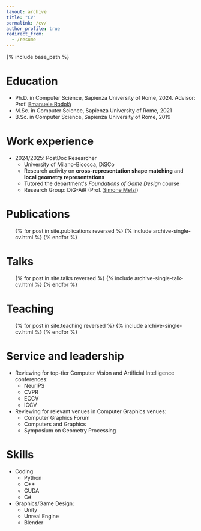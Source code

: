 ```yaml
---
layout: archive
title: "CV"
permalink: /cv/
author_profile: true
redirect_from:
  - /resume
---
```


{% include base_path %}

Education
======
* Ph.D. in Computer Science, Sapienza University of Rome, 2024. Advisor: Prof. [Emanuele Rodolà](https://gladia.di.uniroma1.it/authors/rodola/)
* M.Sc. in Computer Science, Sapienza University of Rome, 2021
* B.Sc. in Computer Science, Sapienza University of Rome, 2019

Work experience
======
* 2024/2025: PostDoc Researcher
  * University of Milano-Bicocca, DiSCo
  * Research activity on **cross-representation shape matching** and **local geometry representations**
  * Tutored the department's *Foundations of Game Design* course
  * Research Group: DiG-AiR (Prof. [Simone Melzi](https://sites.google.com/site/melzismn))
  
Publications
======
  <ul>{% for post in site.publications reversed %}
    {% include archive-single-cv.html %}
  {% endfor %}</ul>
  
Talks
======
  <ul>{% for post in site.talks reversed %}
    {% include archive-single-talk-cv.html  %}
  {% endfor %}</ul>
  
Teaching
======
  <ul>{% for post in site.teaching reversed %}
    {% include archive-single-cv.html %}
  {% endfor %}</ul>
  
Service and leadership
======
* Reviewing for top-tier Computer Vision and Artificial Intelligence conferences: 
    * NeurIPS
    * CVPR
    * ECCV
    * ICCV
* Reviewing for relevant venues in Computer Graphics venues:
    * Computer Graphics Forum
    * Computers and Graphics
    * Symposium on Geometry Processing

Skills
======
* Coding
  * Python
  * C++
  * CUDA
  * C#
* Graphics/Game Design:
  * Unity
  * Unreal Engine
  * Blender
